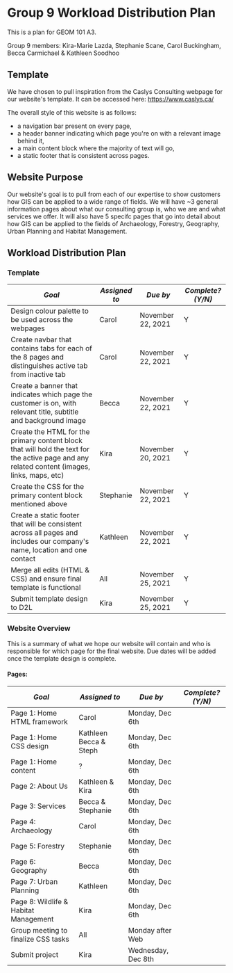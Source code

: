 # Group 9 Workload Distribution Plan
This is a plan for GEOM 101 A3.

Group 9 members: Kira-Marie Lazda, Stephanie Scane, Carol Buckingham, Becca Carmichael & Kathleen Soodhoo
## Template
We have chosen to pull inspiration from the Caslys Consulting webpage for our website's template. It can be accessed here: https://www.caslys.ca/

The overall style of this website is as follows: 
- a navigation bar present on every page, 
- a header banner indicating which page you're on with a relevant image behind it, 
- a main content block where the majority of text will go,
- a static footer that is consistent across pages.
## Website Purpose
Our website's goal is to pull from each of our expertise to show customers how GIS can be applied to a wide range of fields. 
We will have ~3 general information pages about what our consulting group is, who we are and what services we offer.
It will also have 5 specifc pages that go into detail about how GIS can be applied to the fields of Archaeology, Forestry, Geography, Urban Planning and Habitat Management.
## Workload Distribution Plan
### Template
*Goal* | *Assigned to* | *Due by* | *Complete? (Y/N)*
--- | --- | --- | ---
Design colour palette to be used across the webpages | Carol | November 22, 2021 | Y
Create navbar that contains tabs for each of the 8 pages and distinguishes active tab from inactive tab | Carol | November 22, 2021 | Y
Create a banner that indicates which page the customer is on, with relevant title, subtitle and background image | Becca | November 22, 2021 | Y
Create the HTML for the primary content block that will hold the text for the active page and any related content (images, links, maps, etc) | Kira | November 20, 2021 | Y
Create the CSS for the primary content block mentioned above | Stephanie | November 22, 2021 | Y
Create a static footer that will be consistent across all pages and includes our company's name, location and one contact | Kathleen | November 22, 2021 | Y
Merge all edits (HTML & CSS) and ensure final template is functional | All | November 25, 2021 | Y
Submit template design to D2L | Kira | November 25, 2021 | Y
### Website Overview
This is a summary of what we hope our website will contain and who is responsible for which page for the final website. 
Due dates will be added once the template design is complete.
#### Pages:
*Goal* | *Assigned to* | *Due by* | *Complete? (Y/N)*
--- | --- | --- | ---
Page 1: Home HTML framework| Carol | Monday, Dec 6th |
Page 1: Home CSS design| Kathleen Becca & Steph | Monday, Dec 6th |
Page 1: Home content|  ? | Monday, Dec 6th |
Page 2: About Us | Kathleen & Kira  | Monday, Dec 6th |
Page 3: Services | Becca & Stephanie | Monday, Dec 6th |
Page 4: Archaeology | Carol | Monday, Dec 6th |
Page 5: Forestry | Stephanie | Monday, Dec 6th |
Page 6: Geography | Becca | Monday, Dec 6th |
Page 7: Urban Planning | Kathleen | Monday, Dec 6th |
Page 8: Wildlife & Habitat Management | Kira | Monday, Dec 6th |
Group meeting to finalize CSS tasks | All | Monday after Web  |
Submit project | Kira | Wednesday, Dec 8th |
